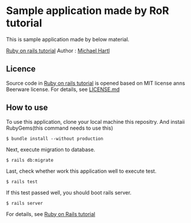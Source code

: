 # Sample application made by RoR tutorial

This is sample application made by below material.

[Ruby on rails tutorial](https://railstutorial.jp/)
Author : [Michael Hartl](http://www.michaekhartl.com/)

## Licence

Source code in [Ruby on rails tutorial](https://railstutorial.jp/) is opened based on MIT license anns Beerware license.
For details, see [LICENSE.md](LICENSE.md)

## How to use
To use this application, clone your local machine this repositry.
And instaii RubyGems(this command needs to use this)

```
$ bundle install --without production
```

Next, execute migration to database.

```
$ rails db:migrate
```

Last, check whether work this application well to execute test.

```
$ rails test
```

If this test passed well, you should boot rails server.

```
$ rails server
```

For details, see [Ruby on Rails tutorial](https://railstutorial.jp/)
